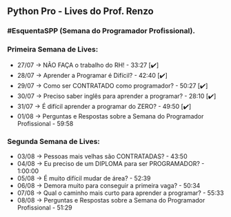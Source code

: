 ## Python Pro - Lives do Prof. Renzo

### #EsquentaSPP (Semana do Programador Profissional).

### Primeira Semana de Lives:

- 27/07 → NÃO FAÇA o trabalho do RH! - 33:27 [✔️]
- 28/07 → Aprender a Programar é Difícil? - 42:40 [✔️]
- 29/07 → Como ser CONTRATADO como programador? - 50:27 [✔️]
- 30/07 → Preciso saber inglês para aprender a programar? - 28:10 [✔️]
- 31/07 → É difícil aprender a programar do ZERO? - 49:50 [✔️]
- 01/08 → Perguntas e Respostas sobre a Semana do Programador Profissional - 59:58

### Segunda Semana de Lives:

- 03/08 → Pessoas mais velhas são CONTRATADAS? - 43:50
- 04/08 → Eu preciso de um DIPLOMA para ser PROGRAMADOR? - 1:00:00
- 05/08 → É muito difícil mudar de área? - 52:39
- 06/08 → Demora muito para conseguir a primeira vaga? - 50:34
- 07/08 → Qual o caminho mais curto para aprender a programar? - 55:33
- 08/08 → Perguntas e Respostas sobre a Semana do Programador Profissional - 51:29
